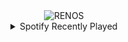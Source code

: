 <div align="center">
<picture>
    <source media="(prefers-color-scheme: dark)" srcset="https://i.ibb.co/XWSVvTK/output-gif.gif">
    <source media="(prefers-color-scheme: light)" srcset="https://i.ibb.co/XWSVvTK/output-gif.gif">
    <img alt="RENOS" src="https://i.ibb.co/XWSVvTK/output-gif.gif">
</picture>
<details>
<summary>Spotify Recently Played</summary>
<img src="https://spotify-recently-played-readme.vercel.app/api?user=31d6d6zerc5ct6kck32na2ozsqf4&unique=1&width=400" alt="Spotify" />
</details>
</div>

<!-- Image deletion URL: https://ibb.co/ZfWNkCF/12792dadb908668a472e53bcf02550ea -->
